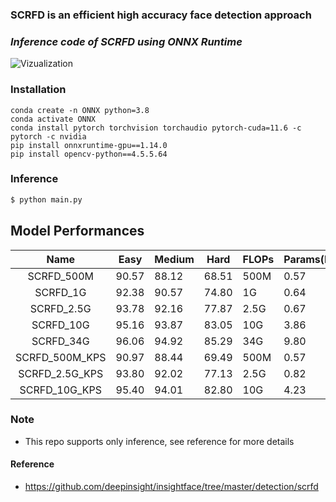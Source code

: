 ### SCRFD is an efficient high accuracy face detection approach
### _Inference code of SCRFD using ONNX Runtime_

![Vizualization](https://github.com/Shohruh72/SCRFD/blob/main/demo/demo.gif)

### Installation

```
conda create -n ONNX python=3.8
conda activate ONNX
conda install pytorch torchvision torchaudio pytorch-cuda=11.6 -c pytorch -c nvidia
pip install onnxruntime-gpu==1.14.0
pip install opencv-python==4.5.5.64
```

### Inference
```bash
$ python main.py
```
## Model Performances

|      Name      | Easy  | Medium | Hard  | FLOPs | Params(M) | Infer(ms) |
|:--------------:|-------|--------|-------|-------|-----------|-----------|
|   SCRFD_500M   | 90.57 | 88.12  | 68.51 | 500M  | 0.57      | 3.6       | 
|    SCRFD_1G    | 92.38 | 90.57  | 74.80 | 1G    | 0.64      | 4.1       |
|   SCRFD_2.5G   | 93.78 | 92.16  | 77.87 | 2.5G  | 0.67      | 4.2       |
|   SCRFD_10G    | 95.16 | 93.87  | 83.05 | 10G   | 3.86      | 4.9       |
|   SCRFD_34G    | 96.06 | 94.92  | 85.29 | 34G   | 9.80      | 11.7      |
| SCRFD_500M_KPS | 90.97 | 88.44  | 69.49 | 500M  | 0.57      | 3.6       |
| SCRFD_2.5G_KPS | 93.80 | 92.02  | 77.13 | 2.5G  | 0.82      | 4.3       |
| SCRFD_10G_KPS  | 95.40 | 94.01  | 82.80 | 10G   | 4.23      | 5.0       |

### Note

* This repo supports only inference, see reference for more details

#### Reference

* https://github.com/deepinsight/insightface/tree/master/detection/scrfd

